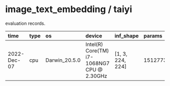 # image_text_embedding / taiyi

evaluation records.

| time        | type | os            | device                                     | inf_shape        | params      | opset | onnx_size    | numerical_test | torch_inf_time      | onnx_inf_time      |
| :---------- | :--- | :------------ | :----------------------------------------- | :--------------- | :---------- | :---- | :----------- | :------------- | :------------------ | :----------------- |
| 2022-Dec-07 | cpu  | Darwin_20.5.0 | Intel(R) Core(TM) i7-1068NG7 CPU @ 2.30GHz | [1, 3, 224, 224] | 151277313.0 | 12    | 351.583742MB | PASS           | 0.15347843170166015 | 0.0471135139465332 |